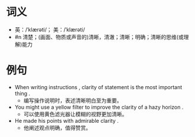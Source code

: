 # 词义
- 英：/ˈklærəti/； 美：/ˈklærəti/
- #n 清楚；(画面、物质或声音的)清晰，清澈；清晰；明确；清晰的思维(或理解)能力
# 例句
- When writing instructions , clarity of statement is the most important thing .
	- 编写操作说明时，表述清晰明白至为重要。
- You might use a yellow filter to improve the clarity of a hazy horizon .
	- 可以使用黄色滤光器让模糊的视野更加清晰。
- He made his points with admirable clarity .
	- 他阐述观点明确，值得赞赏。
